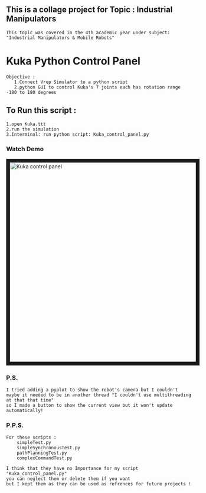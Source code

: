 ## This is a collage project for Topic : Industrial Manipulators
    This topic was covered in the 4th academic year under subject: "Industrial Manipulators & Mobile Robots"

# Kuka Python Control Panel 
    Objective :
       1.Connect Vrep Simulator to a python script
       2.python GUI to control Kuka's 7 joints each has rotation range -180 to 180 degrees  

## To Run this script : 
    1.open Kuka.ttt 
    2.run the simulation
    3.Interminal: run python script: Kuka_control_panel.py
    
### Watch Demo 
<a href="https://vimeo.com/393621221" target="_blank"><img src="https://user-images.githubusercontent.com/20871534/75229630-fdb12500-57ba-11ea-9e58-d8789a48127b.jpg" alt="Kuka control panel" width="960" height="540" border="10" /></a>

### P.S.
    I tried adding a pyplot to show the robot's camera but I couldn't
    maybe it needed to be in another thread "I couldn't use multithreading at that that time"
    so I made a button to show the current view but it won't update automatically!

### P.P.S. 
    For these scripts : 
        simpleTest.py
        simpleSynchronousTest.py
        pathPlanningTest.py
        complexCommandTest.py

    I think that they have no Importance for my script "Kuka_control_panel.py"
    you can neglect them or delete them if you want
    but I kept them as they can be used as refrences for future projects !  
    
 


